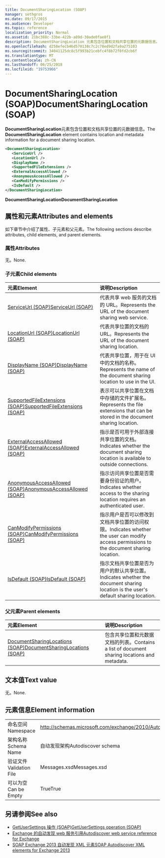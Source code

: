```yaml
---
title: DocumentSharingLocation (SOAP)
manager: sethgros
ms.date: 09/17/2015
ms.audience: Developer
ms.topic: reference
localization_priority: Normal
ms.assetid: 21bc388c-33be-422b-a89d-30ade0fae8f1
description: DocumentSharingLocation 元素包含位置和文档共享位置的元数据信息。
ms.openlocfilehash: d258efecb46d570138c7c2c78ed9d2fa9a275103
ms.sourcegitcommit: 34041125dc8c5f993b21cebfc4f8b72f0fd2cb6f
ms.translationtype: MT
ms.contentlocale: zh-CN
ms.lasthandoff: 06/25/2018
ms.locfileid: "19753966"
---
```

# <a name="documentsharinglocation-soap"></a><span data-ttu-id="6b047-103">DocumentSharingLocation (SOAP)</span><span class="sxs-lookup"><span data-stu-id="6b047-103">DocumentSharingLocation (SOAP)</span></span>

<span data-ttu-id="6b047-104">**DocumentSharingLocation**元素包含位置和文档共享位置的元数据信息。</span><span class="sxs-lookup"><span data-stu-id="6b047-104">The **DocumentSharingLocation** element contains location and metadata information for a document sharing location.</span></span> 
  
```XML
<DocumentSharingLocation>
   <ServiceUrl />
   <LocationUrl />
   <DisplayName />
   <SupportedFileExtensions />
   <ExternalAccessAllowed />
   <AnonymousAccessAllowed />
   <CanModifyPermissions />
   <IsDefault />
</DocumentSharingLocation>
```

 <span data-ttu-id="6b047-105">**DocumentSharingLocation**</span><span class="sxs-lookup"><span data-stu-id="6b047-105">**DocumentSharingLocation**</span></span>
## <a name="attributes-and-elements"></a><span data-ttu-id="6b047-106">属性和元素</span><span class="sxs-lookup"><span data-stu-id="6b047-106">Attributes and elements</span></span>

<span data-ttu-id="6b047-107">如下章节中介绍了属性、子元素和父元素。</span><span class="sxs-lookup"><span data-stu-id="6b047-107">The following sections describe attributes, child elements, and parent elements.</span></span>
  
### <a name="attributes"></a><span data-ttu-id="6b047-108">属性</span><span class="sxs-lookup"><span data-stu-id="6b047-108">Attributes</span></span>

<span data-ttu-id="6b047-109">无。</span><span class="sxs-lookup"><span data-stu-id="6b047-109">None.</span></span>
  
### <a name="child-elements"></a><span data-ttu-id="6b047-110">子元素</span><span class="sxs-lookup"><span data-stu-id="6b047-110">Child elements</span></span>

|<span data-ttu-id="6b047-111">**元素**</span><span class="sxs-lookup"><span data-stu-id="6b047-111">**Element**</span></span>|<span data-ttu-id="6b047-112">**说明**</span><span class="sxs-lookup"><span data-stu-id="6b047-112">**Description**</span></span>|
|:-----|:-----|
|[<span data-ttu-id="6b047-113">ServiceUrl (SOAP)</span><span class="sxs-lookup"><span data-stu-id="6b047-113">ServiceUrl (SOAP)</span></span>](serviceurl-soap.md) <br/> |<span data-ttu-id="6b047-114">代表共享 web 服务的文档的 URL。</span><span class="sxs-lookup"><span data-stu-id="6b047-114">Represents the URL of the document sharing web service.</span></span>  <br/> |
|[<span data-ttu-id="6b047-115">LocationUrl (SOAP)</span><span class="sxs-lookup"><span data-stu-id="6b047-115">LocationUrl (SOAP)</span></span>](locationurl-soap.md) <br/> |<span data-ttu-id="6b047-116">代表共享位置的文档的 URL。</span><span class="sxs-lookup"><span data-stu-id="6b047-116">Represents the URL of the document sharing location.</span></span>  <br/> |
|[<span data-ttu-id="6b047-117">DisplayName (SOAP)</span><span class="sxs-lookup"><span data-stu-id="6b047-117">DisplayName (SOAP)</span></span>](displayname-soap.md) <br/> |<span data-ttu-id="6b047-118">代表共享位置，用于在 UI 中的文档的名称。</span><span class="sxs-lookup"><span data-stu-id="6b047-118">Represents the name of the document sharing location to use in the UI.</span></span>  <br/> |
|[<span data-ttu-id="6b047-119">SupportedFileExtensions (SOAP)</span><span class="sxs-lookup"><span data-stu-id="6b047-119">SupportedFileExtensions (SOAP)</span></span>](supportedfileextensions-soap.md) <br/> |<span data-ttu-id="6b047-120">表示可以共享位置在文档中存储的文件扩展名。</span><span class="sxs-lookup"><span data-stu-id="6b047-120">Represents the file extensions that can be stored in the document sharing location.</span></span>  <br/> |
|[<span data-ttu-id="6b047-121">ExternalAccessAllowed (SOAP)</span><span class="sxs-lookup"><span data-stu-id="6b047-121">ExternalAccessAllowed (SOAP)</span></span>](externalaccessallowed-soap.md) <br/> |<span data-ttu-id="6b047-122">指示是否可用于外部连接共享位置的文档。</span><span class="sxs-lookup"><span data-stu-id="6b047-122">Indicates whether the document sharing location is available to outside connections.</span></span>  <br/> |
|[<span data-ttu-id="6b047-123">AnonymousAccessAllowed (SOAP)</span><span class="sxs-lookup"><span data-stu-id="6b047-123">AnonymousAccessAllowed (SOAP)</span></span>](anonymousaccessallowed-soap.md) <br/> |<span data-ttu-id="6b047-124">指示访问共享位置是否需要身份验证的用户。</span><span class="sxs-lookup"><span data-stu-id="6b047-124">Indicates whether access to the sharing location requires an authenticated user.</span></span>  <br/> |
|[<span data-ttu-id="6b047-125">CanModifyPermissions (SOAP)</span><span class="sxs-lookup"><span data-stu-id="6b047-125">CanModifyPermissions (SOAP)</span></span>](canmodifypermissions-soap.md) <br/> |<span data-ttu-id="6b047-126">指示用户是否可以修改到文档共享位置的访问权限。</span><span class="sxs-lookup"><span data-stu-id="6b047-126">Indicates whether the user can modify access permissions to the document sharing location.</span></span>  <br/> |
|[<span data-ttu-id="6b047-127">IsDefault (SOAP)</span><span class="sxs-lookup"><span data-stu-id="6b047-127">IsDefault (SOAP)</span></span>](isdefault-soap.md) <br/> |<span data-ttu-id="6b047-128">指示文档共享位置是否为用户的默认共享位置。</span><span class="sxs-lookup"><span data-stu-id="6b047-128">Indicates whether the document sharing location is the user's default sharing location.</span></span>  <br/> |
   
### <a name="parent-elements"></a><span data-ttu-id="6b047-129">父元素</span><span class="sxs-lookup"><span data-stu-id="6b047-129">Parent elements</span></span>

|<span data-ttu-id="6b047-130">**元素**</span><span class="sxs-lookup"><span data-stu-id="6b047-130">**Element**</span></span>|<span data-ttu-id="6b047-131">**说明**</span><span class="sxs-lookup"><span data-stu-id="6b047-131">**Description**</span></span>|
|:-----|:-----|
|[<span data-ttu-id="6b047-132">DocumentSharingLocations (SOAP)</span><span class="sxs-lookup"><span data-stu-id="6b047-132">DocumentSharingLocations (SOAP)</span></span>](documentsharinglocations-soap.md) <br/> |<span data-ttu-id="6b047-133">包含共享位置和元数据文档的列表。</span><span class="sxs-lookup"><span data-stu-id="6b047-133">Contains a list of document sharing locations and metadata.</span></span>  <br/> |
   
## <a name="text-value"></a><span data-ttu-id="6b047-134">文本值</span><span class="sxs-lookup"><span data-stu-id="6b047-134">Text value</span></span>

<span data-ttu-id="6b047-135">无。</span><span class="sxs-lookup"><span data-stu-id="6b047-135">None.</span></span>
  
## <a name="element-information"></a><span data-ttu-id="6b047-136">元素信息</span><span class="sxs-lookup"><span data-stu-id="6b047-136">Element information</span></span>

|||
|:-----|:-----|
|<span data-ttu-id="6b047-137">命名空间</span><span class="sxs-lookup"><span data-stu-id="6b047-137">Namespace</span></span>  <br/> |http://schemas.microsoft.com/exchange/2010/Autodiscover  <br/> |
|<span data-ttu-id="6b047-138">架构名称</span><span class="sxs-lookup"><span data-stu-id="6b047-138">Schema Name</span></span>  <br/> |<span data-ttu-id="6b047-139">自动发现架构</span><span class="sxs-lookup"><span data-stu-id="6b047-139">Autodiscover schema</span></span>  <br/> |
|<span data-ttu-id="6b047-140">验证文件</span><span class="sxs-lookup"><span data-stu-id="6b047-140">Validation File</span></span>  <br/> |<span data-ttu-id="6b047-141">Messages.xsd</span><span class="sxs-lookup"><span data-stu-id="6b047-141">Messages.xsd</span></span>  <br/> |
|<span data-ttu-id="6b047-142">可以为空</span><span class="sxs-lookup"><span data-stu-id="6b047-142">Can be Empty</span></span>  <br/> |<span data-ttu-id="6b047-143">True</span><span class="sxs-lookup"><span data-stu-id="6b047-143">True</span></span>  <br/> |
   
## <a name="see-also"></a><span data-ttu-id="6b047-144">另请参阅</span><span class="sxs-lookup"><span data-stu-id="6b047-144">See also</span></span>

- [<span data-ttu-id="6b047-145">GetUserSettings 操作 (SOAP)</span><span class="sxs-lookup"><span data-stu-id="6b047-145">GetUserSettings operation (SOAP)</span></span>](getusersettings-operation-soap.md)
- [<span data-ttu-id="6b047-146">Exchange 的自动发现 web 服务引用</span><span class="sxs-lookup"><span data-stu-id="6b047-146">Autodiscover web service reference for Exchange</span></span>](autodiscover-web-service-reference-for-exchange.md)
- [<span data-ttu-id="6b047-147">SOAP Exchange 2013 自动发现 XML 元素</span><span class="sxs-lookup"><span data-stu-id="6b047-147">SOAP Autodiscover XML elements for Exchange 2013</span></span>](soap-autodiscover-xml-elements-for-exchange-2013.md)

